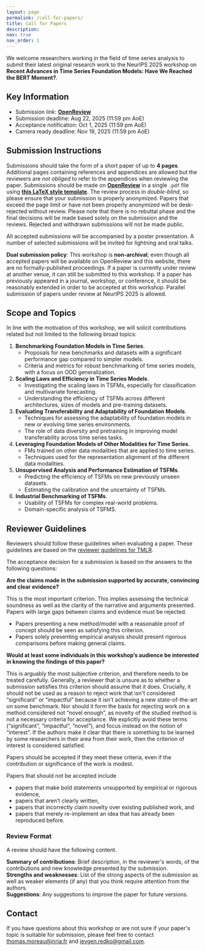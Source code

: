 ```yaml
---
layout: page
permalink: /call-for-papers/
title: Call for Papers
description:
nav: true
nav_order: 1
---
```


We welcome researchers working in the field of time series analysis to submit their latest original research work to the NeurIPS 2025 workshop on **Recent Advances in Time Series Foundation Models:
Have We Reached the BERT Moment?**.

## Key Information

- Submission link: **[OpenReview](https://openreview.net/group?id=NeurIPS.cc/2025/Workshop/BERT2S)**
- Submission deadline: Aug 22, 2025 (11:59 pm AoE)
- Acceptance notification: Oct 1, 2025 (11:59 pm AoE)
- Camera ready deadline: Nov 19, 2025 (11:59 pm AoE)

## Submission Instructions

Submissions should take the form of a short paper of up to **4 pages**. Additional pages containing references and appendices are allowed but the reviewers are _not obliged_ to refer to the appendices when reviewing the paper. Submissions should be made on **[OpenReview](https://openreview.net/group?id=NeurIPS.cc/2025/Workshop/BERT2S)** in a single `.pdf` file using **[this LaTeX style template](../assets/latex/timeseries-workshop-latex-template.zip)**. The review process in _double-blind_, so please ensure that your submission is properly anonymized. Papers that exceed the page limit or have not been properly anonymized will be desk-rejected without review. Please note that there is no rebuttal phase and the final decisions will be made based solely on the submission and the reviews. Rejected and withdrawn submissions will not be made public.

All accepted submissions will be accompanied by a poster presentation. A number of selected submissions will be invited for lightning and oral talks. 

**Dual submission policy**: This workshop is **non-archival**; even though all accepted papers will be available on OpenReview and this website, there are no formally-published proceedings. If a paper is currently under review at another venue, it can still be submitted to this workshop. If a paper has previously appeared in a journal, workshop, or conference, it should be reasonably extended in order to be accepted at this workshop. Parallel submission of papers under review at NeurIPS 2025 is allowed.

## Scope and Topics

In line with the motivation of this workshop, we will solicit contributions related but not limited to the following broad topics:

1. **Benchmarking Foundation Models in Time Series**.
    - Proposals for new benchmarks and datasets with a significant performance gap compared to simpler models.
    - Criteria and metrics for robust benchmarking of time series models, with a focus on OOD generalization.
2. **Scaling Laws and Efficiency in Time Series Models**.
    - Investigating the scaling laws in TSFMs, especially for classification and multivariate forecasting.
    - Understanding the efficiency of TSFMs across different architectures, sizes of models and pre-training datasets.
3. **Evaluating Transferability and Adaptability of Foundation Models**.
    - Techniques for assessing the adaptability of foundation models in new or evolving time series environments.
    - The role of data diversity and pretraining in improving model transferability across time series tasks.
4. **Leveraging Foundation Models of Other Modalities for Time Series**.
    - FMs trained on other data modalities that are applied to time series.
    - Techniques used for the representation alignment of the different data modalities.
5. **Unsupervised Analysis and Performance Estimation of TSFMs**.
    - Predicting the efficiency of TSFMs on new previously unseen datasets.
    - Estimating the calibration and the uncertainty of TSFMs.
6. **Industrial Benchmarking of TSFMs**.
    - Usability of TSFMs for complex real-world problems.
    - Domain-specific analysis of TSFMS.


## Reviewer Guidelines

Reviewers should follow these guidelines when evaluating a paper. These guidelines are based on the [reviewer guidelines for TMLR](https://jmlr.org/tmlr/acceptance-criteria.html). 

The acceptance decision for a submission is based on the answers to the following questions:

**Are the claims made in the submission supported by accurate, convincing and clear evidence?**   

This is the most important criterion. This implies assessing the technical soundness as well as the clarity of the narrative and arguments presented. Papers with large gaps between claims and evidence must be rejected. 

- Papers presenting a new method/model with a reasonable proof of concept should be seen as satisfying this criterion. 
- Papers solely presenting empirical analysis should present rigorous comparisons before making general claims. 

**Would at least some individuals in this workshop’s audience be interested in knowing the findings of this paper?**    

This is arguably the most subjective criterion, and therefore needs to be treated carefully. Generally, a reviewer that is unsure as to whether a submission satisfies this criterion should assume that it does. Crucially, it should not be used as a reason to reject work that isn't considered “significant” or “impactful” because it isn't achieving a new state-of-the-art on some benchmark. Nor should it form the basis for rejecting work on a method considered not “novel enough”, as novelty of the studied method is not a necessary criteria for acceptance. We explicitly avoid these terms (“significant”, “impactful”, “novel”), and focus instead on the notion of “interest”. If the authors make it clear that there is something to be learned by some researchers in their area from their work, then the criterion of interest is considered satisfied.

Papers should be accepted if they meet these criteria, even if the contribution or significance of the work is modest. 

Papers that should not be accepted include 
- papers that make bold statements unsupported by empirical or rigorous evidence,
- papers that aren’t clearly written,
- papers that incorrectly claim novelty over existing published work, and
- papers that merely re-implement an idea that has already been reproduced before.

### Review Format

A review should have the following content.

**Summary of contributions**: Brief description, in the reviewer's words, of the contributions and new knowledge presented by the submission.      
**Strengths and weaknesses**: List of the strong aspects of the submission as well as weaker elements (if any) that you think require attention from the authors.     
**Suggestions**: Any suggestions to improve the paper for future versions.

## Contact

If you have questions about this workshop or are not sure if your paper's topic is suitable for submission, please feel free to contact [thomas.moreau@inria.fr](mailto:thomas.moreau@inria.fr) and [ievgen.redko@gmail.com](mailto:ievgen.redko@gmail.com).
